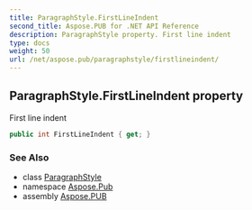 ```yaml
---
title: ParagraphStyle.FirstLineIndent
second_title: Aspose.PUB for .NET API Reference
description: ParagraphStyle property. First line indent
type: docs
weight: 50
url: /net/aspose.pub/paragraphstyle/firstlineindent/
---
```

## ParagraphStyle.FirstLineIndent property

First line indent

```csharp
public int FirstLineIndent { get; }
```

### See Also

* class [ParagraphStyle](../)
* namespace [Aspose.Pub](../../paragraphstyle/)
* assembly [Aspose.PUB](../../../)


